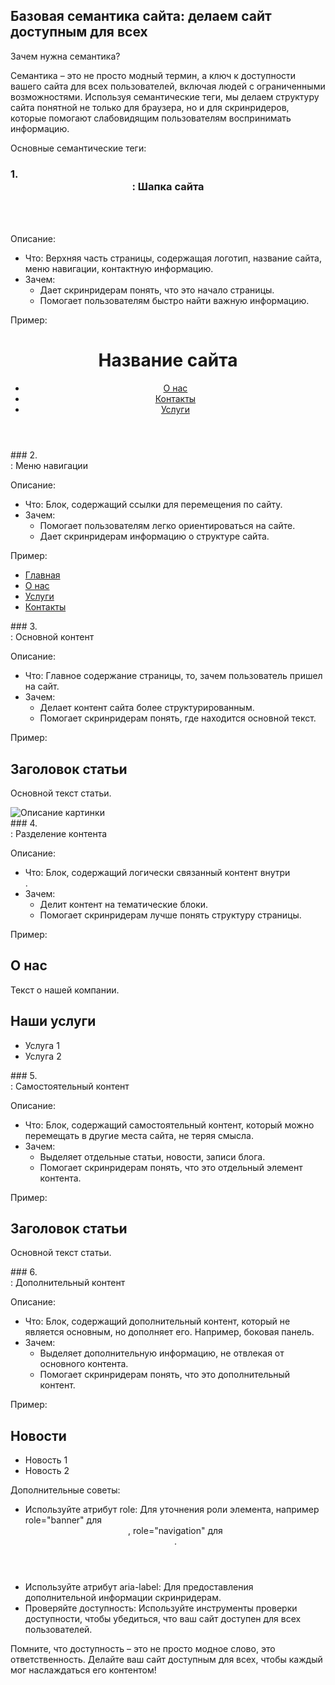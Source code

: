 ## Базовая семантика сайта: делаем сайт доступным для всех

Зачем нужна семантика? 

Семантика – это не просто модный термин, а ключ к доступности вашего сайта для всех пользователей, включая людей с ограниченными возможностями. Используя семантические теги, мы делаем структуру сайта понятной не только для браузера, но и для скринридеров, которые помогают слабовидящим пользователям воспринимать информацию. 

Основные семантические теги:

### 1. <header>: Шапка сайта

Описание:
* Что: Верхняя часть страницы, содержащая логотип, название сайта, меню навигации, контактную информацию.
* Зачем: 
    * Дает скринридерам понять, что это начало страницы.
    * Помогает пользователям быстро найти важную информацию.

Пример:<header>
  <h1>Название сайта</h1>
  <nav>
    <ul>
      <li><a href="#">О нас</a></li>
      <li><a href="#">Контакты</a></li>
      <li><a href="#">Услуги</a></li>
    </ul>
  </nav>
</header>
### 2. <nav>: Меню навигации

Описание:
* Что: Блок, содержащий ссылки для перемещения по сайту. 
* Зачем: 
    * Помогает пользователям легко ориентироваться на сайте.
    * Дает скринридерам информацию о структуре сайта.

Пример:<nav>
  <ul>
    <li><a href="#">Главная</a></li>
    <li><a href="#">О нас</a></li>
    <li><a href="#">Услуги</a></li>
    <li><a href="#">Контакты</a></li>
  </ul>
</nav>
### 3. <main>: Основной контент

Описание:
* Что: Главное содержание страницы, то, зачем пользователь пришел на сайт. 
* Зачем: 
    * Делает контент сайта более структурированным.
    * Помогает скринридерам понять, где находится основной текст.

Пример:<main>
  <h2>Заголовок статьи</h2>
  <p>Основной текст статьи.</p>
  <img src="image.jpg" alt="Описание картинки">
</main>
### 4. <section>: Разделение контента

Описание:
* Что: Блок, содержащий логически связанный контент внутри <main>. 
* Зачем: 
    * Делит контент на тематические блоки.
    * Помогает скринридерам лучше понять структуру страницы.

Пример:<section>
  <h2>О нас</h2>
  <p>Текст о нашей компании.</p>
</section>
<section>
  <h2>Наши услуги</h2>
  <ul>
    <li>Услуга 1</li>
    <li>Услуга 2</li>
  </ul>
</section>
### 5. <article>: Самостоятельный контент

Описание:
* Что: Блок, содержащий самостоятельный контент, который можно перемещать в другие места сайта, не теряя смысла. 
* Зачем:
    * Выделяет отдельные статьи, новости, записи блога.
    * Помогает скринридерам понять, что это отдельный элемент контента.

Пример:<article>
  <h2>Заголовок статьи</h2>
  <p>Основной текст статьи.</p>
</article>
### 6. <aside>: Дополнительный контент

Описание:
* Что: Блок, содержащий дополнительный контент, который не является основным, но дополняет его. Например, боковая панель.
* Зачем: 
    * Выделяет дополнительную информацию, не отвлекая от основного контента.
    * Помогает скринридерам понять, что это дополнительный контент.

Пример:<aside>
  <h2>Новости</h2>
  <ul>
    <li>Новость 1</li>
    <li>Новость 2</li>
  </ul>
</aside>
Дополнительные советы:

* Используйте атрибут role: Для уточнения роли элемента, например role="banner" для <header>, role="navigation" для <nav>.
* Используйте атрибут aria-label: Для предоставления дополнительной информации скринридерам.
* Проверяйте доступность: Используйте инструменты проверки доступности, чтобы убедиться, что ваш сайт доступен для всех пользователей.

Помните, что доступность – это не просто модное слово, это ответственность. Делайте ваш сайт доступным для всех, чтобы каждый мог наслаждаться его контентом!